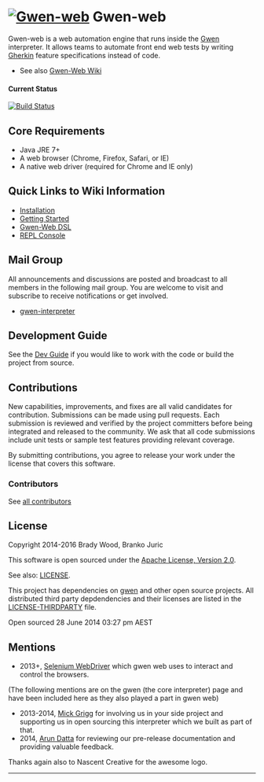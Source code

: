 [![Gwen-web](https://github.com/gwen-interpreter/gwen/wiki/img/gwen-attractor.png)](https://github.com/gwen-interpreter/gwen/wiki/The-Gwen-Logo)
Gwen-web
========

Gwen-web is a web automation engine that runs inside the 
[Gwen](https://github.com/gwen-interpreter/gwen) interpreter. 
It allows teams to automate front end web tests by writing 
[Gherkin](https://github.com/cucumber/cucumber/wiki/Gherkin) feature 
specifications instead of code. 

- See also [Gwen-Web Wiki](https://github.com/gwen-interpreter/gwen-web/wiki)


#### Current Status

[![Build Status](https://travis-ci.org/gwen-interpreter/gwen-web.svg?branch=master)](https://travis-ci.org/gwen-interpreter/gwen-web)


Core Requirements
-----------------

- Java JRE 7+
- A web browser (Chrome, Firefox, Safari, or IE)
- A native web driver (required for Chrome and IE only)

Quick Links to Wiki Information
-----------
- [Installation](https://github.com/gwen-interpreter/gwen-web/wiki/Installation) 
- [Getting Started](https://github.com/gwen-interpreter/gwen-web/wiki/Getting-Started)
- [Gwen-Web DSL](http://htmlpreview.github.io/?https://github.com/gwen-interpreter/gwen-web/blob/master/docs/dsl/gwen-web-dsl.html)
- [REPL Console](https://github.com/gwen-interpreter/gwen-web/wiki/REPL-Console)

Mail Group
----------

All announcements and discussions are posted and broadcast to all members in 
the following mail group. You are welcome to visit and subscribe to receive 
notifications or get involved.

- [gwen-interpreter](https://groups.google.com/d/forum/gwen-interpreter) 

Development Guide
-----------------

See the [Dev Guide](https://github.com/gwen-interpreter/gwen-web/wiki/Development-Guide) if you would like to work with the code 
or build the project from source.

Contributions
-------------

New capabilities, improvements, and fixes are all valid candidates for 
contribution. Submissions can be made using pull requests. Each submission 
is reviewed and verified by the project committers before being integrated 
and released to the community. We ask that all code submissions include unit 
tests or sample test features providing relevant coverage.

By submitting contributions, you agree to release your work under the 
license that covers this software.

### Contributors

See [all contributors](https://libraries.io/github/gwen-interpreter/gwen-web/contributors)

License
-------

Copyright 2014-2016 Brady Wood, Branko Juric

This software is open sourced under the 
[Apache License, Version 2.0](http://www.apache.org/licenses/LICENSE-2.0.txt).

See also: [LICENSE](LICENSE).

This project has dependencies on [gwen](https://github.com/gwen-interpreter/gwen) 
and other open source projects. All distributed third party depdendencies and 
their licenses are listed in the [LICENSE-THIRDPARTY](LICENSE-THIRDPARTY) 
file.

Open sourced 28 June 2014 03:27 pm AEST

Mentions
--------
- 2013+,  [Selenium WebDriver](http://docs.seleniumhq.org/docs/03_webdriver.jsp) which gwen web uses
  to interact and control the browsers.

(The following mentions are on the gwen (the core interpreter) page and have been included here as they also 
played a part in gwen web)

- 2013-2014, [Mick Grigg](http://au.linkedin.com/in/mickgrigg) for 
  involving us in your side project and supporting us in open sourcing this 
  interpreter which we built as part of that. 
- 2014, [Arun Datta](http://au.linkedin.com/in/arundatta) for reviewing our 
  pre-release documentation and providing valuable feedback.

Thanks again also to Nascent Creative for the awesome logo.

***
